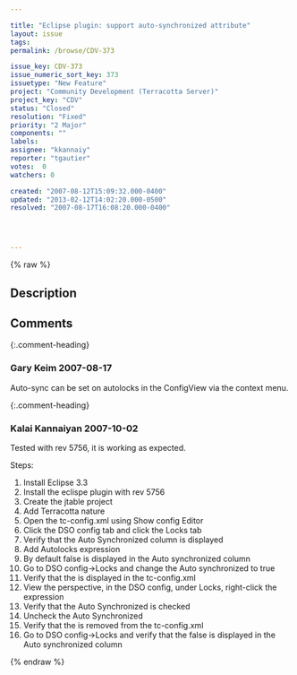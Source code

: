 ```yaml
---

title: "Eclipse plugin: support auto-synchronized attribute"
layout: issue
tags: 
permalink: /browse/CDV-373

issue_key: CDV-373
issue_numeric_sort_key: 373
issuetype: "New Feature"
project: "Community Development (Terracotta Server)"
project_key: "CDV"
status: "Closed"
resolution: "Fixed"
priority: "2 Major"
components: ""
labels: 
assignee: "kkannaiy"
reporter: "tgautier"
votes:  0
watchers: 0

created: "2007-08-12T15:09:32.000-0400"
updated: "2013-02-12T14:02:20.000-0500"
resolved: "2007-08-17T16:08:20.000-0400"




---
```


{% raw %}

## Description

<div markdown="1" class="description">



</div>

## Comments


{:.comment-heading}
### **Gary Keim** <span class="date">2007-08-17</span>

<div markdown="1" class="comment">

Auto-sync can be set on autolocks in the ConfigView via the context menu.


</div>


{:.comment-heading}
### **Kalai Kannaiyan** <span class="date">2007-10-02</span>

<div markdown="1" class="comment">

Tested with rev 5756, it is working as expected.

Steps:
1. Install Eclipse 3.3
2. Install the eclispe plugin with rev 5756
3. Create the jtable project
4. Add Terracotta nature
5. Open the tc-config.xml using Show config Editor
6. Click the DSO config tab and click the Locks tab
7. Verify that the Auto Synchronized column is displayed
8. Add Autolocks expression
9. By default false is displayed in the Auto synchronized column
10. Go to DSO config->Locks and change the Auto synchronized to true
11. Verify that the 
<autolock auto-synchronized="true"> is displayed in the tc-config.xml
12. View the perspective, in the DSO config, under Locks, right-click the expression
13. Verify that the Auto Synchronized is checked
14. Uncheck the Auto Synchronized 
15. Verify that the 
<autolock auto-synchronized="true"> is removed from the tc-config.xml
16. Go to DSO config->Locks and verify that the false is displayed in the Auto synchronized column



</div>



{% endraw %}
